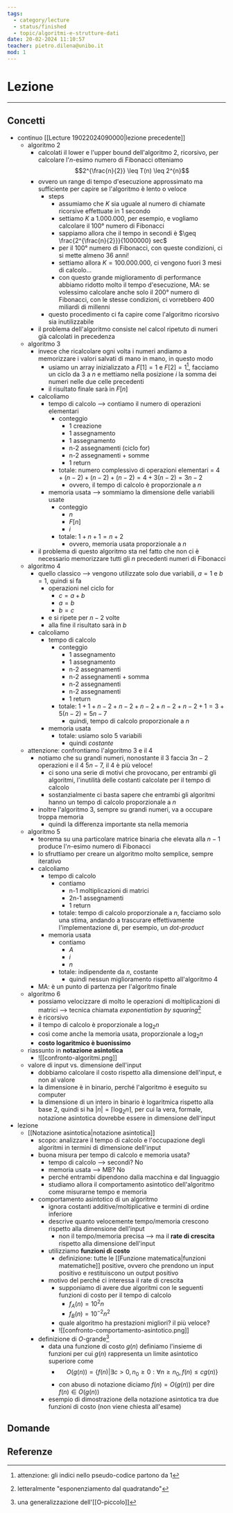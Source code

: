 ```yaml
---
tags:
  - category/lecture
  - status/finished
  - topic/algoritmi-e-strutture-dati
date: 20-02-2024 11:10:57
teacher: pietro.dilena@unibo.it
mod: 1
---
```

# Lezione
---
## Concetti
- continuo [[Lecture 19022024090000|lezione precedente]]
	- algoritmo 2
		- calcolati il lower e l'upper bound dell'algoritmo 2, ricorsivo, per calcolare l'$n$-esimo numero di Fibonacci otteniamo $$2^{\frac{n}{2}} \leq T(n) \leq 2^{n}$$
		- ovvero un range di tempo d'esecuzione approssimato ma sufficiente per capire se l'algoritmo è lento o veloce
			- steps
				- assumiamo che $K$ sia uguale al numero di chiamate ricorsive effettuate in 1 secondo
				- settiamo $K$ a $1.000.000$, per esempio, e vogliamo calcolare il 100° numero di Fibonacci
				- sappiamo allora che il tempo in secondi è $\geq \frac{2^{\frac{n}{2}}}{1000000} sec$
				- per il 100° numero di Fibonacci, con queste condizioni, ci si mette almeno 36 anni!
				- settiamo allora $K=100.000.000$, ci vengono fuori 3 mesi di calcolo...
				- con questo grande miglioramento di performance abbiamo ridotto molto il tempo d'esecuzione, MA: se volessimo calcolare anche solo il 200° numero di Fibonacci, con le stesse condizioni, ci vorrebbero 400 miliardi di millenni
			- questo procedimento ci fa capire come l'algoritmo ricorsivo sia inutilizzabile
		- il problema dell'algoritmo consiste nel calcol ripetuto di numeri già calcolati in precedenza
	- algoritmo 3
		- invece che ricalcolare ogni volta i numeri andiamo a memorizzare i valori salvati di mano in mano, in questo modo
			- usiamo un array inizializzato a $F[1] = 1$ e $F[2] = 1$[^1], facciamo un ciclo da 3 a $n$ e mettiamo nella posizione $i$ la somma dei numeri nelle due celle precedenti
			- il risultato finale sarà in $F[n]$
		- calcoliamo
			- tempo di calcolo --> contiamo il numero di operazioni elementari
				- conteggio
					- 1 creazione
					- 1 assegnamento
					- 1 assegnamento
					- n-2 assegnamenti (ciclo for)
					- n-2 assegnamenti + somme
					- 1 return
				- totale: numero complessivo di operazioni elementari = $4 + (n-2) + (n-2) + (n-2) = 4 + 3(n-2) = 3n-2$
					- ovvero, il tempo di calcolo è proporzionale a $n$
			- memoria usata --> sommiamo la dimensione delle variabili usate
				- conteggio
					- $n$
					- $F[n]$
					- $i$
				- totale: $1 + n + 1 = n + 2$
					- ovvero, memoria usata proporzionale a $n$
		- il problema di questo algoritmo sta nel fatto che non ci è necessario memorizzare tutti gli $n$ precedenti numeri di Fibonacci
	- algoritmo 4
		- quello classico --> vengono utilizzate solo due variabili, $a=1$ e $b=1$, quindi si fa
			- operazioni nel ciclo for
				- $c = a+b$
				- $a = b$
				- $b = c$
			- e si ripete per $n-2$ volte
			- alla fine il risultato sarà in $b$
		- calcoliamo
			- tempo di calcolo
				- conteggio
					- 1 assegnamento
					- 1 assegnamento
					- n-2 assegnamenti
					- n-2 assegnamenti + somma
					- n-2 assegnamenti
					- n-2 assegnamenti
					- 1 return
				- totale: $1 + 1 + n-2 + n-2 + n-2 + n-2 + n-2 + 1 = 3 + 5(n-2) = 5n - 7$
					- quindi, tempo di calcolo proporzionale a $n$
			- memoria usata
				- totale: usiamo solo 5 variabili
					- quindi _costante_
	- attenzione: confrontiamo l'algoritmo 3 e il 4
		- notiamo che su grandi numeri, nonostante il 3 faccia $3n - 2$ operazioni e il 4 $5n - 7$, il 4 è più veloce!
			- ci sono una serie di motivi che provocano, per entrambi gli algoritmi, l'inutilità delle costanti calcolate per il tempo di calcolo
			- sostanzialmente ci basta sapere che entrambi gli algoritmi hanno un tempo di calcolo proporzionale a $n$
		- inoltre l'algoritmo 3, sempre su grandi numeri, va a occupare troppa memoria
			- quindi la differenza importante sta nella memoria
	- algoritmo 5
		- teorema su una particolare matrice binaria che elevata alla $n-1$ produce l'$n$-esimo numero di Fibonacci
		- lo sfruttiamo per creare un algoritmo molto semplice, sempre iterativo
		- calcoliamo
			- tempo di calcolo
				- contiamo
					- n-1 moltiplicazioni di matrici
					- 2n-1 assegnamenti
					- 1 return
				- totale: tempo di calcolo proporzionale a $n$, facciamo solo una stima, andando a trascurare effettivamente l'implementazione di, per esempio, un _dot-product_
			- memoria usata
				- contiamo
					- $A$
					- $i$
					- $n$
				- totale: indipendente da $n$, costante
					- quindi nessun miglioramento rispetto all'algoritmo 4
		- MA: è un punto di partenza per l'algoritmo finale
	- algoritmo 6
		- possiamo velocizzare di molto le operazioni di moltiplicazioni di matrici --> tecnica chiamata _exponentiation by squaring_[^2]
		- è ricorsivo
		- il tempo di calcolo è proporzionale a $\log_{2}{n}$
		- così come anche la memoria usata, proporzionale a $\log_{2}{n}$
		- **costo logaritmico è buonissimo**
	- riassunto in **notazione asintotica**
		- ![[confronto-algoritmi.png]]
	- valore di input vs. dimensione dell'input
		- dobbiamo calcolare il costo rispetto alla dimensione dell'input, e non al valore
		- la dimensione è in binario, perché l'algoritmo è eseguito su computer
		- la dimensione di un intero in binario è logaritmica rispetto alla base 2, quindi si ha $|n| = \lceil \log_{2}{n} \rceil$, per cui la vera, formale, notazione asintotica dovrebbe essere in dimensione dell'input
- lezione
	- [[Notazione asintotica|notazione asintotica]]
		- scopo: analizzare il tempo di calcolo e l'occupazione degli algoritmi in termini di dimensione dell'input
		- buona misura per tempo di calcolo e memoria usata?
			- tempo di calcolo --> secondi? No
			- memoria usata --> MB? No
			- perché entrambi dipendono dalla macchina e dal linguaggio
			- studiamo allora il comportamento asintotico dell'algoritmo come misurarne tempo e memoria
		- comportamento asintotico di un algoritmo
			- ignora costanti additive/moltiplicative e termini di ordine inferiore
			- descrive quanto velocemente tempo/memoria crescono rispetto alla dimensione dell'input
				- non il tempo/memoria precisa --> ma il **rate di crescita** rispetto alla dimensione dell'input
			- utilizziamo **funzioni di costo**
				- definizione: tutte le [[Funzione matematica|funzioni matematiche]] positive, ovvero che prendono un input positivo e restituiscono un output positivo
			- motivo del perché ci interessa il rate di crescita
				- supponiamo di avere due algoritmi con le seguenti funzioni di costo per il tempo di calcolo
					- $f_{A}(n) = 10^{2}n$
					- $f_{B}(n) = 10^{-2}n^{2}$
				- quale algoritmo ha prestazioni migliori? il più veloce?
				- ![[confronto-comportamento-asintotico.png]]
		- definizione di $O$-grande[^3]
			- data una funzione di costo $g(n)$ definiamo l'insieme di funzioni per cui $g(n)$ rappresenta un limite asintotico superiore come
				- $$O(g(n)) = \{f(n) | \exists c > 0, n_{0} \geq 0 : \forall n \geq n_{0}, f(n) \leq cg(n)\}$$
				- con abuso di notazione diciamo $f(n) = O(g(n))$ per dire $f(n) \in O(g(n))$
			- esempio di dimostrazione della notazione asintotica tra due funzioni di costo (non viene chiesta all'esame)

## Domande

## Referenze
[^1]: attenzione: gli indici nello pseudo-codice partono da 1
[^2]: letteralmente "esponenziamento dal quadratando"
[^3]: una generalizzazione dell'[[O-piccolo]]